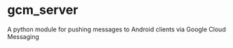 gcm_server
==========

A python module for pushing messages to Android clients via Google Cloud Messaging
